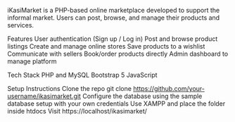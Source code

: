 iKasiMarket is a PHP-based online marketplace developed to support the informal market. Users can post, browse, and manage their products and services. 

Features 
User authentication (Sign up / Log in)
Post and browse product listings
Create and manage online stores
Save products to a wishlist
Communicate with sellers
Book/order products directly
Admin dashboard to manage platform 

Tech Stack
PHP and MySQL
Bootstrap 5 
JavaScript

Setup Instructions 
Clone the repo 
git clone https://github.com/your-username/ikasimarket.git
Configure the database using the sample database setup with your own credentials
Use XAMPP and place the folder inside htdocs
Visit https://localhost/ikasimarket/
